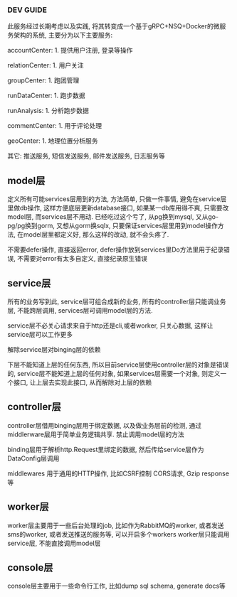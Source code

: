 ### DEV GUIDE

此服务经过长期考虑以及实践, 将其转变成一个基于gRPC+NSQ+Docker的微服务架构的系统, 主要分为以下主要服务:

accountCenter:
    1. 提供用户注册, 登录等操作

relationCenter:
    1. 用户关注

groupCenter:
    1. 跑团管理

runDataCenter:
    1. 跑步数据

runAnalysis:
    1. 分析跑步数据

commentCenter:
    1. 用于评论处理

geoCenter:
    1. 地理位置分析服务


其它:
    推送服务, 短信发送服务, 邮件发送服务, 日志服务等

model层
----

定义所有可能services层用到的方法, 方法简单, 只做一件事情, 避免在service层里做db操作, 这样方便底层更新database接口, 如果某一db库用得不爽, 只需要改model层, 而services层不用动. 已经吃过这个亏了, 从pg换到mysql, 又从go-pg/pg换到gorm, 又想从gorm换sqlx, 只要保证services层里用到model操作方法, 在model层里都定义好, 那么这样的改动, 就不会头疼了.

不需要defer操作, 直接返回error, defer操作放到services里Do方法里用于纪录错误, 不需要对error有太多自定义, 直接纪录原生错误

service层
----

所有的业务写到此, service层可组合成新的业务, 所有的controller层只能调业务层, 不能跨层调用, services层可调用model层的方法.

service层不必关心请求来自于http还是cli,或者worker, 只关心数据, 这样让service层可以工作更多

解除service层对binging层的依赖

下层不能知道上层的任何东西, 所以目前service层使用controller层的对象是错误的, service层不能知道上层的任何对象, 如果services层需要一个对象, 则定义一个接口, 让上层去实现此接口, 从而解除对上层的依赖


controller层
----

controller层借用binging层用于绑定数据, 以及做业务层前的检测, 通过middlerware层用于简单业务逻辑共享. 禁止调用model层的方法

binding层用于解析http.Request里绑定的数据, 然后传给service层作为DataConfig层调用

middlewares 用于通用的HTTP操作, 比如CSRF控制 CORS请求, Gzip response等


worker层
----

worker层主要用于一些后台处理的job, 比如作为RabbitMQ的worker, 或者发送sms的worker, 或者发送推送的服务等, 可以开启多个workers
worker层只能调用service层, 不能直接调用model层


console层
----

console层主要用于一些命令行工作, 比如dump sql schema, generate docs等
